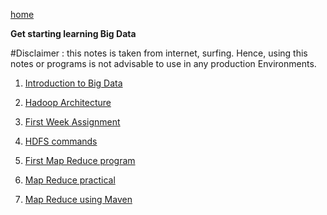 [home](https://github.com/psanthoshkumar/BigDataLearning/wiki)

**Get starting learning Big Data**

#Disclaimer : this notes is taken from internet, surfing. Hence, using this notes or programs is not advisable to use in any production Environments. 

1. [Introduction to Big Data](https://github.com/psanthoshkumar/BigDataLearning/wiki/1.-Introduction-to-Big-Data)

1. [Hadoop Architecture](https://github.com/psanthoshkumar/BigDataLearning/wiki/2.-Hadoop-Architecture)

1. [First Week Assignment](https://github.com/psanthoshkumar/BigDataLearning/wiki/3.-First-Week-Assignment)

1. [HDFS commands](https://github.com/psanthoshkumar/BigDataLearning/wiki/4.-HDFS-commands)

1. [First Map Reduce program](https://github.com/psanthoshkumar/BigDataLearning/wiki/5.-First-Map-Reduce-program)

1. [Map Reduce practical](https://github.com/psanthoshkumar/BigDataLearning/wiki/6.-Map-Reduce-practical)

1. [Map Reduce using Maven](https://github.com/psanthoshkumar/BigDataLearning/wiki/7.-Map-Reduce-using-Maven)
